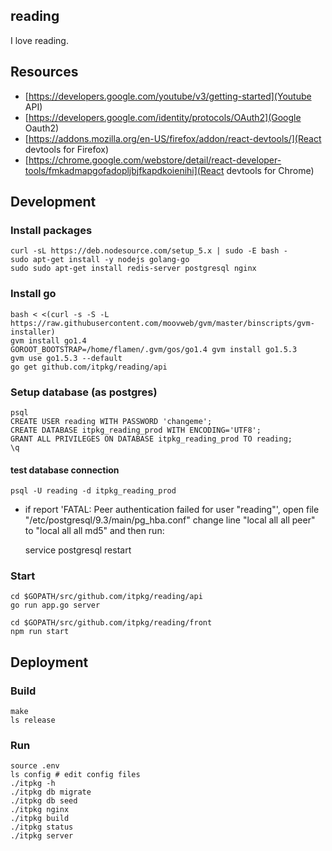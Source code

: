 reading
---
I love reading.

## Resources
 * [https://developers.google.com/youtube/v3/getting-started](Youtube API)
 * [https://developers.google.com/identity/protocols/OAuth2](Google Oauth2)
 * [https://addons.mozilla.org/en-US/firefox/addon/react-devtools/](React devtools for Firefox)
 * [https://chrome.google.com/webstore/detail/react-developer-tools/fmkadmapgofadopljbjfkapdkoienihi](React devtools for Chrome)

## Development

### Install packages
    curl -sL https://deb.nodesource.com/setup_5.x | sudo -E bash -
    sudo apt-get install -y nodejs golang-go
    sudo sudo apt-get install redis-server postgresql nginx

### Install go
    bash < <(curl -s -S -L https://raw.githubusercontent.com/moovweb/gvm/master/binscripts/gvm-installer)
    gvm install go1.4
    GOROOT_BOOTSTRAP=/home/flamen/.gvm/gos/go1.4 gvm install go1.5.3
    gvm use go1.5.3 --default
    go get github.com/itpkg/reading/api


### Setup database (as postgres)

    psql
    CREATE USER reading WITH PASSWORD 'changeme';
    CREATE DATABASE itpkg_reading_prod WITH ENCODING='UTF8';
    GRANT ALL PRIVILEGES ON DATABASE itpkg_reading_prod TO reading;
    \q

#### test database connection


    psql -U reading -d itpkg_reading_prod    

* if report 'FATAL:  Peer authentication failed for user "reading"', open file "/etc/postgresql/9.3/main/pg_hba.conf" change line "local   all             all                                     peer" to "local   all             all                                     md5" and then run:

    service postgresql restart

### Start
    cd $GOPATH/src/github.com/itpkg/reading/api
    go run app.go server

    cd $GOPATH/src/github.com/itpkg/reading/front
    npm run start

## Deployment

### Build
    make
    ls release

### Run
    source .env
    ls config # edit config files
    ./itpkg -h
    ./itpkg db migrate
    ./itpkg db seed
    ./itpkg nginx
    ./itpkg build
    ./itpkg status
    ./itpkg server
